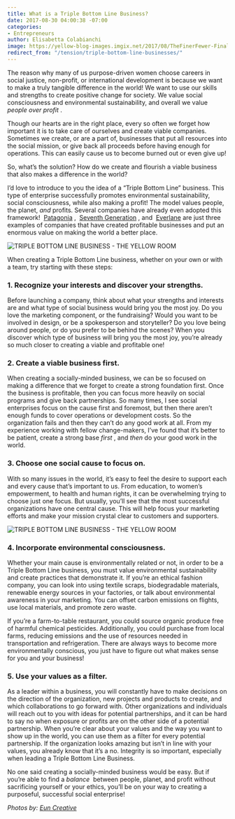 ```yaml
---
title: What is a Triple Bottom Line Business?
date: 2017-08-30 04:00:38 -07:00
categories:
- Entrepreneurs
author: Elisabetta Colabianchi
image: https://yellow-blog-images.imgix.net/2017/08/TheFinerFewer-Final-087.jpg
redirect_from: "/tension/triple-bottom-line-businesses/"
---
```


The reason why many of us purpose-driven women choose careers in social justice, non-profit, or international development is because we want to make a truly tangible difference in the world! We want to use our skills and strengths to create positive change for society. We value social consciousness and environmental sustainability, and overall we value _people over profit_ .

Though our hearts are in the right place, every so often we forget how important it is to take care of ourselves and create viable companies. Sometimes we create, or are a part of, businesses that put all resources into the social mission, or give back all proceeds before having enough for operations. This can easily cause us to become burned out or even give up!

So, what’s the solution? How do we create and flourish a viable business that also makes a difference in the world?

I’d love to introduce to you the idea of a “Triple Bottom Line” business. This type of enterprise successfully promotes environmental sustainability, social consciousness, while also making a profit! The model values people, the planet, *and* profits. Several companies have already even adopted this framework!  [Patagonia](http://www.patagonia.com) ,  [Seventh Generation](http://www.seventhgeneration.com) , and  [Everlane](http://www.everlane.com) are just three examples of companies that have created profitable businesses and put an enormous value on making the world a better place.

![TRIPLE BOTTOM LINE BUSINESS - THE YELLOW ROOM](https://yellow-blog-images.imgix.net/2017/09/TheFinerFewer-Final-070.jpg)

When creating a Triple Bottom Line business, whether on your own or with a team, try starting with these steps:

### 1\. Recognize your interests and discover your strengths.

Before launching a company, think about what your strengths and interests are and what type of social business would bring you the most joy. Do you love the marketing component, or the fundraising? Would you want to be involved in design, or be a spokesperson and storyteller? Do you love being around people, or do you prefer to be behind the scenes? When you discover which type of business will bring you the most joy, you’re already so much closer to creating a viable and profitable one!

### 2\. Create a viable business first.

When creating a socially-minded business, we can be so focused on making a difference that we forget to create a strong foundation first. Once the business is profitable, then you can focus more heavily on social programs and give back partnerships. So many times, I see social enterprises focus on the cause first and foremost, but then there aren’t enough funds to cover operations or development costs. So the organization fails and then they can’t do any good work at all. From my experience working with fellow change-makers, I’ve found that it’s better to be patient, create a strong base _first_ , and _then_ do your good work in the world.

### 3\. Choose one social cause to focus on.

With so many issues in the world, it’s easy to feel the desire to support each and every cause that’s important to us. From education, to women’s empowerment, to health and human rights, it can be overwhelming trying to choose just one focus. But usually, you’ll see that the most successful organizations have one central cause. This will help focus your marketing efforts and make your mission crystal clear to customers and supporters.

![TRIPLE BOTTOM LINE BUSINESS - THE YELLOW ROOM](https://yellow-blog-images.imgix.net/2017/09/TheFinerFewer-Final-013.jpg)

### 4\. Incorporate environmental consciousness.

Whether your main cause is environmentally related or not, in order to be a Triple Bottom Line business, you must value environmental sustainability and create practices that demonstrate it. If you’re an ethical fashion company, you can look into using textile scraps, biodegradable materials, renewable energy sources in your factories, or talk about environmental awareness in your marketing. You can offset carbon emissions on flights, use local materials, and promote zero waste.

If you’re a farm-to-table restaurant, you could source organic produce free of harmful chemical pesticides. Additionally, you could purchase from local farms, reducing emissions and the use of resources needed in transportation and refrigeration. There are always ways to become more environmentally conscious, you just have to figure out what makes sense for you and your business!

### 5\. Use your values as a filter.

As a leader within a business, you will constantly have to make decisions on the direction of the organization, new projects and products to create, and which collaborations to go forward with. Other organizations and individuals will reach out to you with ideas for potential partnerships, and it can be hard to say no when exposure or profits are on the other side of a potential partnership. When you’re clear about your values and the way you want to show up in the world, you can use them as a filter for every potential partnership. If the organization looks amazing but isn’t in line with your values, you already know that it’s a no. Integrity is so important, especially when leading a Triple Bottom Line Business.

No one said creating a socially-minded business would be easy. But if you’re able to find a _balance_  between people, planet, and profit without sacrificing yourself or your ethics, you’ll be on your way to creating a purposeful, successful social enterprise!

_Photos by: [Eun Creative](http://www.euncreative.com/)_
